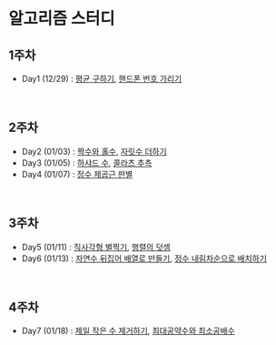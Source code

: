 # 알고리즘 스터디
## 1주차
- Day1 (12/29) : <a href="https://programmers.co.kr/learn/courses/30/lessons/12944">평균 구하기</a>, <a href="https://programmers.co.kr/learn/courses/30/lessons/12948">핸드폰 번호 가리기</a>

<br>

## 2주차
- Day2 (01/03) : <a href="https://programmers.co.kr/learn/courses/30/lessons/12937">짝수와 홀수</a>, <a href="https://programmers.co.kr/learn/courses/30/lessons/12931">자릿수 더하기</a>
- Day3 (01/05) : <a href="https://programmers.co.kr/learn/courses/30/lessons/12947">하샤드 수</a>, <a href="https://programmers.co.kr/learn/courses/30/lessons/12943">콜라츠 추측</a>
- Day4 (01/07) : <a href="https://programmers.co.kr/learn/courses/30/lessons/12934">정수 제곱근 판별</a>

<br>

## 3주차
- Day5 (01/11) : <a href="https://programmers.co.kr/learn/courses/30/lessons/12969">직사각형 별찍기</a>, <a href="https://programmers.co.kr/learn/courses/30/lessons/12950">행렬의 덧셈</a>
- Day6 (01/13) : <a href="https://programmers.co.kr/learn/courses/30/lessons/12932">자연수 뒤집어 배열로 만들기</a>, <a href="https://programmers.co.kr/learn/courses/30/lessons/12933">정수 내림차순으로 배치하기</a>

<br>

## 4주차
- Day7 (01/18) : <a href="https://programmers.co.kr/learn/courses/30/lessons/12935">제일 작은 수 제거하기</a>, <a href="https://programmers.co.kr/learn/courses/30/lessons/12940">최대공약수와 최소공배수</a>


